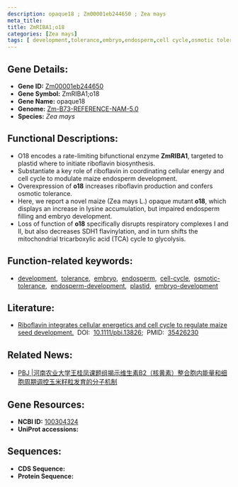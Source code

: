 ```yaml
---
description: opaque18 ; Zm00001eb244650 ; Zea mays
meta_title:
title: ZmRIBA1;o18
categories: [Zea mays]
tags: [ development,tolerance,embryo,endosperm,cell cycle,osmotic tolerance,endosperm development,plastid,embryo development ]
---
```


## Gene Details:
- **Gene ID:**	[Zm00001eb244650](https://www.maizegdb.org/gene_center/gene/Zm00001eb244650)
- **Gene Symbol:** ZmRIBA1;o18
- **Gene Name:** opaque18
- **Genome:** [Zm-B73-REFERENCE-NAM-5.0](https://www.maizegdb.org/genome/assembly/Zm-B73-REFERENCE-NAM-5.0)
- **Species:** *Zea mays*

## Functional Descriptions:
   - O18 encodes a rate-limiting bifunctional enzyme **ZmRIBA1**, targeted to plastid where to initiate riboflavin biosynthesis.
   - Substantiate a key role of riboflavin in coordinating cellular energy and cell cycle to modulate maize endosperm development.
   - Overexpression of **o18** increases riboflavin production and confers osmotic tolerance.
   - Here, we report a novel maize (Zea mays L.) opaque mutant **o18**, which displays an increase in lysine accumulation, but impaired endosperm filling and embryo development.
   - Loss of function of **o18** specifically disrupts respiratory complexes I and II, but also decreases SDH1 flavinylation, and in turn shifts the mitochondrial tricarboxylic acid (TCA) cycle to glycolysis.

## Function-related keywords:
- [development](/tags/development/),&nbsp;&nbsp;[tolerance](/tags/tolerance/),&nbsp;&nbsp;[embryo](/tags/embryo/),&nbsp;&nbsp;[endosperm](/tags/endosperm/),&nbsp;&nbsp;[cell-cycle](/tags/cell-cycle/),&nbsp;&nbsp;[osmotic-tolerance](/tags/osmotic-tolerance/),&nbsp;&nbsp;[endosperm-development](/tags/endosperm-development/),&nbsp;&nbsp;[plastid](/tags/plastid/),&nbsp;&nbsp;[embryo-development](/tags/embryo-development/)

## Literature:
   - [Riboflavin integrates cellular energetics and cell cycle to regulate maize seed development.]( https://onlinelibrary.wiley.com/doi/10.1111/pbi.13826)&nbsp;&nbsp;DOI:&nbsp;&nbsp;[10.1111/pbi.13826](https://onlinelibrary.wiley.com/doi/10.1111/pbi.13826);&nbsp;&nbsp;PMID:&nbsp;&nbsp;[35426230](https://pubmed.ncbi.nlm.nih.gov/35426230/)

## Related News:
   - [PBJ |河南农业大学王桂凤课题组揭示维生素B2（核黄素）整合胞内能量和细胞周期调控玉米籽粒发育的分子机制](https://mp.weixin.qq.com/s?__biz=Mzg3MDEwNDEyMg==&mid=2247528255&idx=1&sn=e6594d6dfda22ab92f2bdeb2e943a2ed&chksm=ce90c26af9e74b7ce2d638105b4a0c4788cfee7756343d682bf409607867b73722a25a1520e8&scene=27#wechat_redirect)

## Gene Resources:
- **NCBI ID:** [100304324](https://www.ncbi.nlm.nih.gov/gene/?term=100304324)
- **UniProt accessions:** [](https://www.uniprot.org/uniprotkb//entry)



## Sequences:
- **CDS Sequence:**
- **Protein Sequence:**
